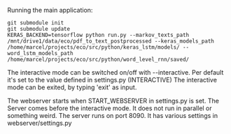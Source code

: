 Running the main application:

    git submodule init
    git submodule update
    KERAS_BACKEND=tensorflow python run.py --markov_texts_path /mnt/drive1/data/eco/pdf_to_text_postprocessed --keras_models_path /home/marcel/projects/eco/src/python/keras_lstm/models/ --word_lstm_models_path /home/marcel/projects/eco/src/python/word_level_rnn/saved/
    
The interactive mode can be switched on/off with --interactive. Per default it's set to the value defined in settings.py (INTERACTIVE)
The interactive mode can be exited, by typing 'exit' as input. 
    
The webserver starts when START_WEBSERVER in settings.py is set. The Server comes before the interactive mode. It does not run in     parallel or something weird. The server runs on port 8090. It has various settings in webserver/settings.py
